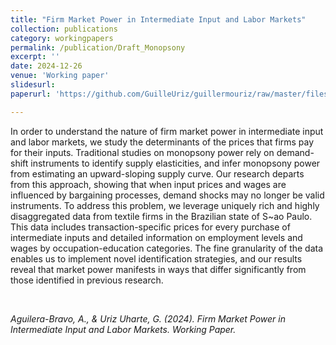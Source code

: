 ```yaml
---
title: "Firm Market Power in Intermediate Input and Labor Markets"
collection: publications
category: workingpapers
permalink: /publication/Draft_Monopsony
excerpt: ''
date: 2024-12-26
venue: 'Working paper'
slidesurl: 
paperurl: 'https://github.com/GuilleUriz/guillermouriz/raw/master/files/Draft_Monopsony.pdf'

---
```


In order to understand the nature of firm market power in intermediate input and labor markets, we study the determinants of the prices that firms pay for their inputs. Traditional studies on monopsony power rely on demand-shift instruments to identify supply elasticities, and infer monopsony power from estimating an upward-sloping supply curve. Our research departs from this approach, showing that when input prices and wages are influenced by bargaining processes, demand shocks may no longer be valid instruments. To address this problem, we leverage uniquely rich and highly disaggregated data from textile firms in the Brazilian state of S\~ao Paulo. This data includes transaction-specific prices for every purchase of intermediate inputs and detailed information on employment levels and wages by occupation-education categories. The fine granularity of the data enables us to implement novel identification strategies, and our results reveal that market power manifests in ways that differ significantly from those identified in previous research.

<br>

<cite>Aguilera-Bravo, A., & Uriz Uharte, G. (2024). Firm Market Power in Intermediate Input and Labor Markets. Working Paper.<cite>
